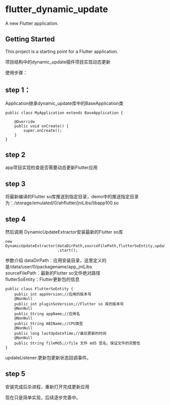 # flutter_dynamic_update

A new Flutter application.

## Getting Started

This project is a starting point for a Flutter application.

项目结构中的dynamic_update插件项目实现动态更新

使用步骤：

## step 1：
Application继承dynamic_update库中的BaseApplication类

    public class MyApplication extends BaseApplication {

        @Override
        public void onCreate() {
            super.onCreate();
        }
    }

## step 2
app项目实现检查是否需要动态更新Flutter应用

## step 3
将最新编译的Flutter so库推送到指定目录，demo中的推送指定目录为：/storage/emulated/0/ahflutter/jniLibs/libapp100.so

## step 4
然后调用 DynamicUpdateExtractor安装最新的Flutter so库

    new DynamicUpdateExtractor(dataDirPath,sourceFilePath,flutterSoEntity,updateListener)
                           .start();
                           
参数介绍
dataDirPath：应用安装目录，这里定义的是/data/user/0/packagename/app_jniLibs  
sourceFilePath：最新的Flutter so文件绝对路径  
flutterSoEntity：Flutter更新包的信息  

    public class FlutterSoEntity {
        public int appVersion;//应用的版本号
        @NonNull
        public int pluginSoVersion;//Flutter so 库的版本号
        @NonNull
        public String appName;//应用名
        @NonNull
        public String ABIName;//CPU类型
        @NonNull
        public long lastUpdateTime;//最后更新的时间
        @NonNull
        public String fileMd5;//file 文件 md5 签名，保证文件的完整性
    }  
updateListener:更新包更新状态回调事件。  

## step 5
安装完成后杀进程，重新打开完成更新应用



现在只是简单实现，后续逐步完善中。
    


